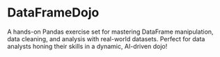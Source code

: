 # DataFrameDojo
A hands-on Pandas exercise set for mastering DataFrame manipulation, data cleaning, and analysis with real-world datasets. Perfect for data analysts honing their skills in a dynamic, AI-driven dojo!
